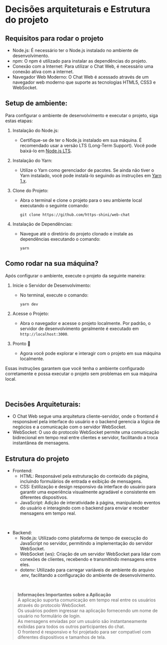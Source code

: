 # Decisões arquiteturais e Estrutura do projeto

## Requisitos para rodar o projeto

- Node.js: É necessário ter o Node.js instalado no ambiente de desenvolvimento.
- npm: O npm é utilizado para instalar as dependências do projeto.
- Conexão com a Internet: Para utilizar o Chat Web, é necessário uma conexão ativa com a internet.
- Navegador Web Moderno: O Chat Web é acessado através de um navegador web moderno que suporte as tecnologias HTML5, CSS3 e WebSocket.

## Setup de ambiente:

Para configurar o ambiente de desenvolvimento e executar o projeto, siga estas etapas:

1. Instalação do Node.js:
   - Certifique-se de ter o Node.js instalado em sua máquina. É recomendado usar a versão LTS (Long-Term Support). Você pode baixá-lo em [Node.js LTS](https://nodejs.org/en).

2. Instalação do Yarn:
   - Utilize o Yarn como gerenciador de pacotes. Se ainda não tiver o Yarn instalado, você pode instalá-lo seguindo as instruções em [Yarn 1.x](https://classic.yarnpkg.com/lang/en/docs/install/#mac-stable).

3. Clone do Projeto:
   - Abra o terminal e clone o projeto para o seu ambiente local executando o seguinte comando:
     ```
     git clone https://github.com/https-shini/web-chat
     ```

4. Instalação de Dependências:
   - Navegue até o diretório do projeto clonado e instale as dependências executando o comando:
     ```
     yarn
     ```

## Como rodar na sua máquina?

Após configurar o ambiente, execute o projeto da seguinte maneira:

1. Inicie o Servidor de Desenvolvimento:
   - No terminal, execute o comando:
     ```
     yarn dev
     ```

2. Acesse o Projeto:
   - Abra o navegador e acesse o projeto localmente. Por padrão, o servidor de desenvolvimento geralmente é executado em `http://localhost:3000`.

3. Pronto 🎉
   - Agora você pode explorar e interagir com o projeto em sua máquina localmente.

Essas instruções garantem que você tenha o ambiente configurado corretamente e possa executar o projeto sem problemas em sua máquina local.

<br>

## Decisões Arquiteturais:

- O Chat Web segue uma arquitetura cliente-servidor, onde o frontend é responsável pela interface do usuário e o backend gerencia a lógica de negócios e a comunicação com o servidor WebSocket. <br>
- WebSocket: O uso do protocolo WebSocket permite uma comunicação bidirecional em tempo real entre clientes e servidor, facilitando a troca instantânea de mensagens.

## Estrutura do projeto

- Frontend: <br>
   - HTML: Responsável pela estruturação do conteúdo da página, incluindo formulários de entrada e exibição de mensagens. <br>
   - CSS: Estilização e design responsivo da interface do usuário para garantir uma experiência visualmente agradável e consistente em diferentes dispositivos. <br>
   - JavaScript: Adição de interatividade à página, manipulando eventos do usuário e interagindo com o backend para enviar e receber mensagens em tempo real. <br>

<br>

- Backend: <br> 
   - Node.js: Utilizado como plataforma de tempo de execução do JavaScript no servidor, permitindo a implementação do servidor WebSocket. <br> 
   - WebSocket (ws): Criação de um servidor WebSocket para lidar com conexões de clientes, recebendo e transmitindo mensagens entre eles. <br> 
   - dotenv: Utilizado para carregar variáveis de ambiente do arquivo .env, facilitando a configuração do ambiente de desenvolvimento. <br>

<br>

> **Informações Importantes sobre a Aplicação** <br>
A aplicação suporta comunicação em tempo real entre os usuários através do protocolo WebSocket. <br>
Os usuários podem ingressar na aplicação fornecendo um nome de usuário no formulário de login. <br>
As mensagens enviadas por um usuário são instantaneamente exibidas para todos os outros participantes do chat. <br>
O frontend é responsivo e foi projetado para ser compatível com diferentes dispositivos e tamanhos de tela. <br>
